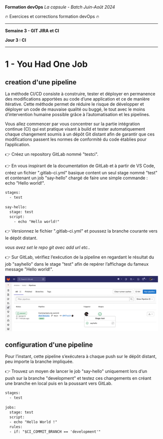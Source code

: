 **Formation devOps**
_La capsule - Batch Juin-Août 2024_

:fire: Exercices et corrections formation devOps :fire:

---

**Semaine 3 - GIT JIRA et CI**

**Jour 3 : CI**

---

# 1 - You Had One Job

## creation d'une pipeline 

La méthode CI/CD  consiste à construire, tester et déployer en permanence des modifications apportées au code d’une application et ce de manière itérative.
Cette méthode permet de réduire le risque de développer et déployer un code de mauvaise qualité ou buggé, le tout avec le moins d’intervention humaine possible grâce à l’automatisation et les pipelines.

Vous allez commencer par vous concentrer sur la partie intégration continue (CI) qui est pratique visant à build et tester automatiquement chaque changement soumis à un dépôt Git distant afin de garantir que ces modifications passent les normes de conformité du code établies pour l’application.

👉 Créez un repository GitLab nommé "testci".

👉 En vous inspirant de la documentation de GitLab et à partir de VS Code, créez un fichier ".gitlab-ci.yml" basique content un seul stage nommé "test" et contenant un job "say-hello" chargé de faire une simple commande : echo "Hello world!".

```
stages:
  - test

say-hello:
  stage: test
  script:
    - echo "Hello world!"
```

👉 Versionnez le fichier ".gitlab-ci.yml" et poussez la branche courante vers le dépôt distant.

_vous avez set le repo git avec add url etc.._

👉 Sur GitLab, vérifiez l’exécution de la pipeline en regardant le résultat du job "sayhello" dans le stage "test" afin 
de repérer l’affichage du fameux message "Hello world!".

![pipeline gitlab](images/ci_gitlab.png)


## configuration d'une pipeline 

Pour l’instant, cette pipeline s’exécutera à chaque push sur le dépôt distant, peu importe la branche impliquée.

👉 Trouvez un moyen de lancer le job "say-hello" uniquement lors d’un push sur la branche "development" et testez ces changements en créant une branche en local puis en la poussant vers GitLab.

```
stages:
  - test

jobs:
  stage: test
  script:
  - echo "Hello World !"
  rules:
  - if: "$CI_COMMIT_BRANCH == 'development'"
```
